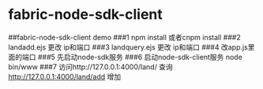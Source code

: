 # fabric-node-sdk-client
##fabric-node-sdk-client demo
###1 npm install 或者cnpm install 
###2 landadd.ejs 更改 ip和端口 
###3 landquery.ejs 更改 ip和端口 
###4 改app.js里面的端口
###5 先启动node-sdk服务
###6 启动node-sdk-client服务 node bin/www
###7 访问http://127.0.0.1:4000/land/ 查询  http://127.0.0.1:4000/land/add  增加
